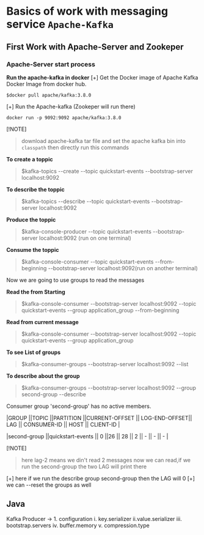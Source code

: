 # Basics of work with messaging service `Apache-Kafka`

## First Work with Apache-Server and Zookeper

### Apache-Server start process

**Run the apache-kafka in docker**
[+] Get the Docker image of Apache Kafka Docker Image from docker hub.

```command
$docker pull apache/kafka:3.8.0
```

[+] Run the Apache-kafka (Zookeper will run there)

```
docker run -p 9092:9092 apache/kafka:3.8.0
```

[!NOTE]

> download apache-kafka tar file and set the apache kafka bin into `classpath` then directly run this commands

**To create a toppic**

> $kafka-topics --create --topic quickstart-events --bootstrap-server localhost:9092

**To describe the toppic**

> $kafka-topics --describe --topic quickstart-events --bootstrap-server localhost:9092

**Produce the toppic**

> $kafka-console-producer --topic quickstart-events --bootstrap-server localhost:9092 (run on one terminal)

**Consume the toppic**

> $kafka-console-consumer --topic quickstart-events --from-beginning --bootstrap-server localhost:9092(run on another terminal)

Now we are going to use groups to read the messages

**Read the from Starting**

> $kafka-console-consumer --bootstrap-server localhost:9092 --topic quickstart-events --group application_group --from-beginning

**Read from current message**

> $kafka-console-consumer --bootstrap-server localhost:9092 --topic quickstart-events --group application_group

**To see List of groups**

> $kafka-consumer-groups --bootstrap-server localhost:9092 --list

**To describe about the group**

> $kafka-consumer-groups --bootstrap-server localhost:9092 --group second-group --describe

Consumer group 'second-group' has no active members.

|GROUP ||TOPIC ||PARTITION ||CURRENT-OFFSET || LOG-END-OFFSET|| LAG || CONSUMER-ID || HOST || CLIENT-ID |

|second-group ||quickstart-events || 0 ||26 || 28 || 2 || - || - || - |

[!NOTE]

> here lag-2 means we din't read 2 messages now we can read,if we run the second-group the two LAG will print there

[+] here if we run the describe group second-group then the LAG will 0
[+] we can --reset the groups as well

## Java

Kafka Producer -> 1. configuration
i. key.serializer
ii.value.serializer
iii. bootstrap.servers
iv. buffer.memory
v. compression.type
